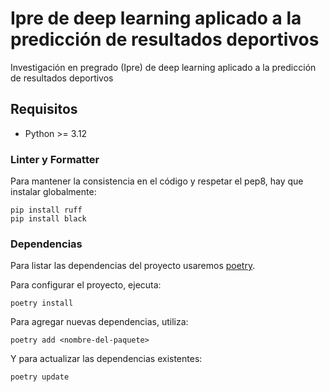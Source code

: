 # Ipre de deep learning aplicado a la predicción de resultados deportivos

Investigación en pregrado (Ipre) de deep learning aplicado a la predicción de resultados deportivos

## Requisitos

- Python >= 3.12

### Linter y Formatter

Para mantener la consistencia en el código y respetar el pep8, hay que instalar globalmente:

```shell
pip install ruff
pip install black
```

### Dependencias

Para listar las dependencias del proyecto usaremos [poetry](https://python-poetry.org/docs/).

Para configurar el proyecto, ejecuta:

```shell
poetry install
```

Para agregar nuevas dependencias, utiliza:

```shell
poetry add <nombre-del-paquete>
```

Y para actualizar las dependencias existentes:

```shell
poetry update
```

